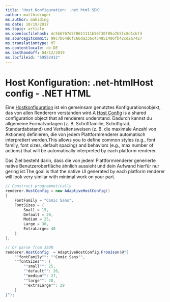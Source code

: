 ```yaml
---
title: 'Host Konfiguration: .net html SDK'
author: matthidinger
ms.author: mahiding
ms.date: 10/19/2017
ms.topic: article
ms.openlocfilehash: dc5b6767d5f8611111b56f30f05a7b5fc8d1cbf4
ms.sourcegitcommit: 99c7b64d6fc66da336c454951406fb42cd2a7427
ms.translationtype: MT
ms.contentlocale: de-DE
ms.lasthandoff: 04/12/2019
ms.locfileid: "59552412"
---
```

# <a name="host-config---net-html"></a><span data-ttu-id="d7a68-102">Host Konfiguration: .net-html</span><span class="sxs-lookup"><span data-stu-id="d7a68-102">Host config - .NET HTML</span></span>

<span data-ttu-id="d7a68-103">Eine [Hostkonfiguration](../../../rendering-cards/host-config.md) ist ein gemeinsam genutztes Konfigurationsobjekt, das von allen Renderern verstanden wird.</span><span class="sxs-lookup"><span data-stu-id="d7a68-103">A [Host Config](../../../rendering-cards/host-config.md) is a shared configuration object that all renderers understand.</span></span> <span data-ttu-id="d7a68-104">Dadurch kannst du allgemeine Formatvorlagen (z. B. Schriftfamilie, Schriftgrad, Standardabstand) und Verhaltensweisen (z. B. die maximale Anzahl von Aktionen) definieren, die von jedem Plattformrenderer automatisch interpretiert werden.</span><span class="sxs-lookup"><span data-stu-id="d7a68-104">This allows you to define common styles (e.g., font family, font sizes, default spacing) and behaviors (e.g., max number of actions) that will be automatically interpreted by each platform renderer.</span></span> 

<span data-ttu-id="d7a68-105">Das Ziel besteht darin, dass die von jedem Plattformrenderer generierte native Benutzeroberfläche ähnlich aussieht und dein Aufwand hierfür nur gering ist.</span><span class="sxs-lookup"><span data-stu-id="d7a68-105">The goal is that the native UI generated by each platform renderer will look very similar with minimal work on your part.</span></span>

```csharp
// Construct programmatically
renderer.HostConfig = new AdaptiveHostConfig() 
{
    FontFamily = "Comic Sans",
    FontSizes = {
        Small = 15,
        Default = 20,
        Medium = 25,
        Large = 30,
        ExtraLarge= 40
    }
};

// Or parse from JSON
renderer.HostConfig  = AdaptiveHostConfig.FromJson(@"{
    ""fontFamily"": ""Comic Sans"",
    ""fontSizes"": {
        ""small"": 25,
        ""default"": 26,
        ""medium"": 27,
        ""large"": 28,
        ""extraLarge"": 29
    }
}");
```